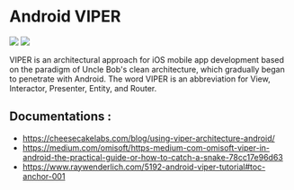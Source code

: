 # Android VIPER

<img src="https://koenig-media.raywenderlich.com/uploads/2020/02/viper.png">

<img src="https://miro.medium.com/max/1354/1*HZIOzvXyvkpW4ytr2g0NvQ.png">

VIPER is an architectural approach for iOS mobile app development based on the paradigm of Uncle Bob's clean architecture, which gradually began to penetrate with Android. The word VIPER is an abbreviation for View, Interactor, Presenter, Entity, and Router.

## Documentations :
- https://cheesecakelabs.com/blog/using-viper-architecture-android/
- https://medium.com/omisoft/https-medium-com-omisoft-viper-in-android-the-practical-guide-or-how-to-catch-a-snake-78cc17e96d63
- https://www.raywenderlich.com/5192-android-viper-tutorial#toc-anchor-001
